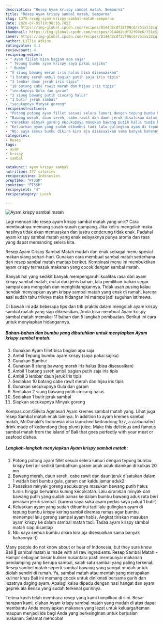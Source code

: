 ```yaml
---
description: "Resep Ayam krispy sambal matah, Sempurna"
title: "Resep Ayam krispy sambal matah, Sempurna"
slug: 1370-resep-ayam-krispy-sambal-matah-sempurna
date: 2020-07-05T19:00:18.705Z
image: https://img-global.cpcdn.com/recipes/0144d2cdf32f08c6/751x532cq70/ayam-krispy-sambal-matah-foto-resep-utama.jpg
thumbnail: https://img-global.cpcdn.com/recipes/0144d2cdf32f08c6/751x532cq70/ayam-krispy-sambal-matah-foto-resep-utama.jpg
cover: https://img-global.cpcdn.com/recipes/0144d2cdf32f08c6/751x532cq70/ayam-krispy-sambal-matah-foto-resep-utama.jpg
author: Lillie Atkins
ratingvalue: 4.1
reviewcount: 4
recipeingredient:
- " Ayam fillet bisa bagian apa saja"
- " Tepung bumbu ayam krispy saya pakai sajiku"
- " Bumbu"
- "8 siung bawang merah iris halus bisa disesuaikan"
- "1 batang sereh ambil bagian putih saja iris tipis"
- "3 lembar daun jeruk iris tipis"
- "10 batang cabe rawit merah dan hijau iris tipis"
- "secukupnya Gula dan garam"
- "2 siung bawang putih cincang halus"
- "1 butir jeruk sambal"
- "secukupnya Minyak goreng"
recipeinstructions:
- "Potong potong ayam fillet sesuai selera lumuri dengan tepung bumbu krispy beri air sedikit tambahkan garam aduk aduk diamkan di kulkas 20 mn"
- "Bawang merah, daun sereh, cabe rawit dan daun jeruk disatukan dalam 1 wadah beri bumbu gula, garam dan kaldu jamur aduk2"
- "Panaskan minyak goreng secukupnya masukan bawang putih halus tumis hingga berwarna kuning kecoklatan. Lalu siramkan minyak dan bawang putih yang sudah panas ke dalam bumbu bawang aduk rata beri perasan jeruk sambal. (karena saya suka asam pedas saya pakai 1 butir)"
- "Keluarkan ayam yang sudah dibumbui tadi lalu gulingkan ayam di tepung bumbu krispy kering sambil diremas remas agar bumbu menempel lalu goreng sampai ayam habis. Angkat tiriskan masukan ayam krispy ke dalam sambal matah tadi. Tadaa ayam krispy sambal matah siap disantap"
- "Nb: saya semua bumbu dikira kira aja disesuaikan sama banyak bahannya :))"
categories:
- Resep
tags:
- ayam
- krispy
- sambal

katakunci: ayam krispy sambal 
nutrition: 277 calories
recipecuisine: Indonesian
preptime: "PT33M"
cooktime: "PT55M"
recipeyield: "4"
recipecategory: Lunch

---
```



![Ayam krispy sambal matah](https://img-global.cpcdn.com/recipes/0144d2cdf32f08c6/751x532cq70/ayam-krispy-sambal-matah-foto-resep-utama.jpg)

Lagi mencari ide resep ayam krispy sambal matah yang unik? Cara membuatnya memang susah-susah gampang. Jika keliru mengolah maka hasilnya tidak akan memuaskan dan justru cenderung tidak enak. Padahal ayam krispy sambal matah yang enak selayaknya punya aroma dan rasa yang dapat memancing selera kita.

Resep Ayam Crispy Sambal Matah mudah dan enak sebagai menu spesial makan siang sehari-hari. Gunakan cara membuat sambal matah sederhana dari resep sambal matah mantap berikut. Kombinasi menu ini membuktikan ayam crispy termasuk makanan yang cocok dengan sambal matah.

Banyak hal yang sedikit banyak mempengaruhi kualitas rasa dari ayam krispy sambal matah, mulai dari jenis bahan, lalu pemilihan bahan segar sampai cara mengolah dan menghidangkannya. Tidak usah pusing kalau hendak menyiapkan ayam krispy sambal matah yang enak di rumah, karena asal sudah tahu triknya maka hidangan ini mampu jadi suguhan istimewa.


Di bawah ini ada beberapa tips dan trik praktis dalam mengolah ayam krispy sambal matah yang siap dikreasikan. Anda bisa membuat Ayam krispy sambal matah memakai 11 bahan dan 5 langkah pembuatan. Berikut ini cara untuk menyiapkan hidangannya.

<!--inarticleads1-->

##### Bahan-bahan dan bumbu yang dibutuhkan untuk menyiapkan Ayam krispy sambal matah:

1. Gunakan  Ayam fillet bisa bagian apa saja
1. Ambil  Tepung bumbu ayam krispy (saya pakai sajiku)
1. Gunakan  Bumbu:
1. Gunakan 8 siung bawang merah iris halus (bisa disesuaikan)
1. Ambil 1 batang sereh ambil bagian putih saja iris tipis
1. Ambil 3 lembar daun jeruk iris tipis
1. Sediakan 10 batang cabe rawit merah dan hijau iris tipis
1. Gunakan secukupnya Gula dan garam
1. Sediakan 2 siung bawang putih cincang halus
1. Sediakan 1 butir jeruk sambal
1. Siapkan secukupnya Minyak goreng


Kompas.com/Silvita Agmasari Ayam kremes sambal matah yang. Lihat juga resep Sambal matah enak lainnya. In addition to ayam kremes sambal matah, McDonald&#39;s Indonesia also launched kedondong fizz, a carbonated drink made of kedondong (hog plum) juice. Make this delicious and famous sambal matah from the island of Bali that goes perfectly with your meat or seafood dishes. 

<!--inarticleads2-->

##### Langkah-langkah menyiapkan Ayam krispy sambal matah:

1. Potong potong ayam fillet sesuai selera lumuri dengan tepung bumbu krispy beri air sedikit tambahkan garam aduk aduk diamkan di kulkas 20 mn
1. Bawang merah, daun sereh, cabe rawit dan daun jeruk disatukan dalam 1 wadah beri bumbu gula, garam dan kaldu jamur aduk2
1. Panaskan minyak goreng secukupnya masukan bawang putih halus tumis hingga berwarna kuning kecoklatan. Lalu siramkan minyak dan bawang putih yang sudah panas ke dalam bumbu bawang aduk rata beri perasan jeruk sambal. (karena saya suka asam pedas saya pakai 1 butir)
1. Keluarkan ayam yang sudah dibumbui tadi lalu gulingkan ayam di tepung bumbu krispy kering sambil diremas remas agar bumbu menempel lalu goreng sampai ayam habis. Angkat tiriskan masukan ayam krispy ke dalam sambal matah tadi. Tadaa ayam krispy sambal matah siap disantap
1. Nb: saya semua bumbu dikira kira aja disesuaikan sama banyak bahannya :))


Many people do not know about or hear of Indonesia, but they sure know Bali 🙂 sambal matah is made with all raw ingredients. Resep Sambal Matah - Hampir sebagian besar kuliner nusantara pasti mempunyai makanan pendamping yang berupa sambal, salah satu sambal yang paling terkenal. Resep sambel matah seperti sambal bawang yang sangat mudah untuk diolah sendiri di rumah. Ya, sambal matah atau mentah yang merupakan kuliner khas Bali ini memang cocok untuk dinikmati bersama gurih dan lezatnya daging ayam. Apalagi kalau dipadu dengan nasi hangat dan ayam geprek ala Bensu yang sudah terkenal gurihnya. 

Terima kasih telah membaca resep yang kami tampilkan di sini. Besar harapan kami, olahan Ayam krispy sambal matah yang mudah di atas dapat membantu Anda menyiapkan makanan yang lezat untuk keluarga/teman maupun menjadi ide bagi Anda yang berkeinginan untuk berjualan makanan. Selamat mencoba!
